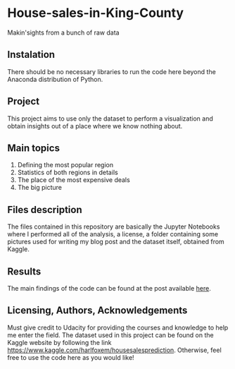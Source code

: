 # House-sales-in-King-County

Makin'sights from a bunch of raw data

## Instalation
There should be no necessary libraries to run the code here beyond the Anaconda distribution of Python.

## Project
This project aims to use only the dataset to perform a visualization and obtain insights out of a place where we know nothing about.

## Main topics
1. Defining the most popular region
2. Statistics of both regions in details
3. The place of the most expensive deals
4. The big picture


## Files description
The files contained in this repository are basically the Jupyter Notebooks where I performed all of the analysis, a license, a folder containing some pictures used for writing my blog post and the dataset itself, obtained from Kaggle.

## Results
The main findings of the code can be found at the post available [here](https://medium.com/@gugmt15/making-sights-from-a-bunch-of-raw-data-a25c37db8901).


## Licensing, Authors, Acknowledgements

Must give credit to Udacity for providing the courses and knowledge to help me enter the field. 
The dataset used in this project can be found on the Kaggle website by following the link https://www.kaggle.com/harlfoxem/housesalesprediction. Otherwise, feel free to use the code here as you would like! 
